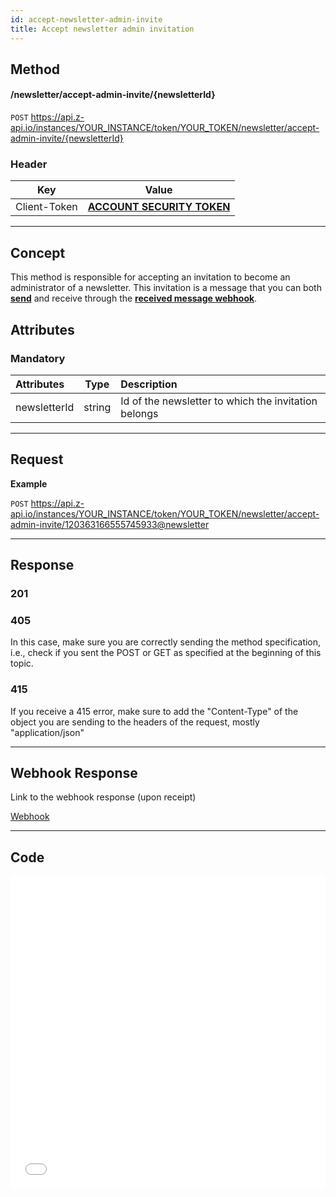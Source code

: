 ```yaml
---
id: accept-newsletter-admin-invite
title: Accept newsletter admin invitation
---
```


## Method

#### /newsletter/accept-admin-invite/{newsletterId}

`POST` https://api.z-api.io/instances/YOUR_INSTANCE/token/YOUR_TOKEN/newsletter/accept-admin-invite/{newsletterId}

### Header

|      Key       |            Value            |
| :------------: |     :-----------------:     |
|  Client-Token  | **[ACCOUNT SECURITY TOKEN](../security/client-token)** |
---

## Concept

This method is responsible for accepting an invitation to become an administrator of a newsletter. This invitation is a message that you can both **[send](../newsletter/send-newsletter-admin-invite.md)** and receive through the **[received message webhook](../webhooks/on-message-received#newsletter-admin-invitation-return-example)**.

## Attributes

### Mandatory

| Attributes | Type      | Description      |
| :-------- | :-------: | :------------- |
|  newsletterId     |  string   | Id of the newsletter to which the invitation belongs |

---


## Request

**Example**

`POST` https://api.z-api.io/instances/YOUR_INSTANCE/token/YOUR_TOKEN/newsletter/accept-admin-invite/120363166555745933@newsletter

---


## Response

### 201

### 405

In this case, make sure you are correctly sending the method specification, i.e., check if you sent the POST or GET as specified at the beginning of this topic.

### 415

If you receive a 415 error, make sure to add the "Content-Type" of the object you are sending to the headers of the request, mostly "application/json"

---

## Webhook Response

Link to the webhook response (upon receipt)

[Webhook](../webhooks/on-message-received#response)

---

## Code

<iframe src="//api.apiembed.com/?source=https://raw.githubusercontent.com/Z-API/z-api-docs/main/json-examples/accept-newsletter-admin-invite.json&targets=all" frameborder="0" scrolling="no" width="100%" height="500px" seamless></iframe>
